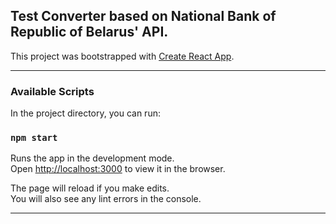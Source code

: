 ## Test Converter based on National Bank of Republic of Belarus' API.

This project was bootstrapped with [Create React App](https://github.com/facebook/create-react-app).
________

### Available Scripts

In the project directory, you can run:

### `npm start`

Runs the app in the development mode.\
Open [http://localhost:3000](http://localhost:3000) to view it in the browser.

The page will reload if you make edits.\
You will also see any lint errors in the console.

_________
